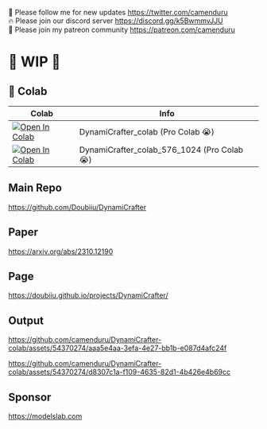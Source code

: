 🐣 Please follow me for new updates https://twitter.com/camenduru <br />
🔥 Please join our discord server https://discord.gg/k5BwmmvJJU <br />
🥳 Please join my patreon community https://patreon.com/camenduru <br />

# 🚦 WIP 🚦

## 🦒 Colab

| Colab | Info
| --- | --- |
[![Open In Colab](https://colab.research.google.com/assets/colab-badge.svg)](https://colab.research.google.com/github/camenduru/DynamiCrafter-colab/blob/main/DynamiCrafter_colab.ipynb) | DynamiCrafter_colab (Pro Colab 😭)
[![Open In Colab](https://colab.research.google.com/assets/colab-badge.svg)](https://colab.research.google.com/github/camenduru/DynamiCrafter-colab/blob/main/DynamiCrafter_colab_576_1024.ipynb) | DynamiCrafter_colab_576_1024 (Pro Colab 😭)

## Main Repo
https://github.com/Doubiiu/DynamiCrafter

## Paper
https://arxiv.org/abs/2310.12190

## Page
https://doubiiu.github.io/projects/DynamiCrafter/

## Output

https://github.com/camenduru/DynamiCrafter-colab/assets/54370274/aaa5e4aa-3efa-4e27-bb1b-e087d4afc24f

https://github.com/camenduru/DynamiCrafter-colab/assets/54370274/d8307c1a-f109-4635-82d1-4b426e4b69cc

## Sponsor
https://modelslab.com
